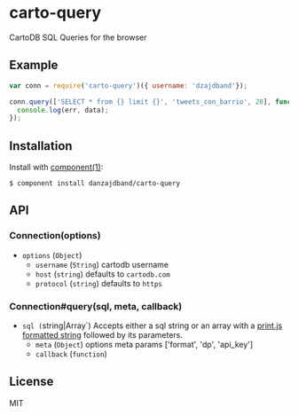 
# carto-query

  CartoDB SQL Queries for the browser

## Example

```javascript
var conn = require('carto-query')({ username: 'dzajdband'});

conn.query(['SELECT * from {} limit {}', 'tweets_con_barrio', 20], function(err, data){
  console.log(err, data);
});
```

## Installation

  Install with [component(1)](http://component.io):

    $ component install danzajdband/carto-query

## API

### Connection(options)

- `options` (`Object`) 
  - `username` (`String`) cartodb username 
  - `host` (`string`) defaults to `cartodb.com`
  - `protocol` (`string`) defaults to `https`

### Connection#query(sql, meta, callback)

- `sql (`string|Array`) Accepts either a sql string or
an array with a [print.js formatted string](https://github.com/eldargab/print.js) followed by its parameters.
  - `meta` (`Object`) options meta params ['format', 'dp', 'api_key']
  - `callback` (`function`) 


## License

  MIT
